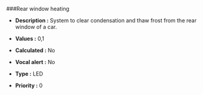 ###Rear window heating

- **Description :**
 System to clear condensation and thaw frost from the rear window of a car.
- **Values :**
0,1

- **Calculated :**
No

- **Vocal alert :**
No
- **Type :**
LED 
- **Priority :**
0
